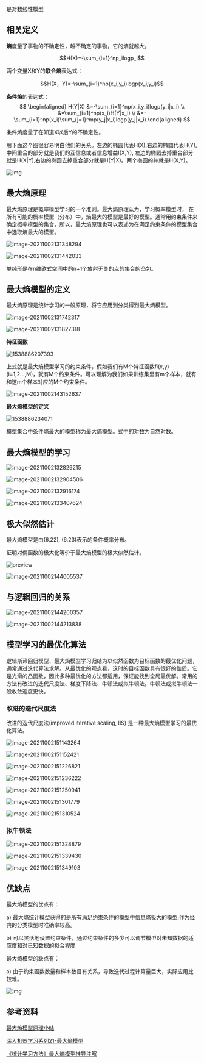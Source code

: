 是对数线性模型

## 相关定义

**熵**度量了事物的不确定性，越不确定的事物，它的熵就越大。

$$H(X)=-\sum_{i=1}^np_ilogp_i$$

两个变量X和Y的**联合熵**表达式：

$$H(X，Y)=-\sum_{i=1}^np(x_i,y_i)logp(x_i,y_i)$$

**条件熵**的表达式：
$$
\begin{aligned}
H(Y|X)
&=-\sum_{i=1}^np(x_i,y_i)logp(y_i|x_i) \\
&=\sum_{i=1}^np(x_i)H(Y|x_i) \\
&=-\sum_{i=1}^np(x_i)\sum_{j=1}^mp(y_j|x_i)logp(y_j|x_i)
\end{aligned}
$$


条件熵度量了在知道X以后Y的不确定性。

用下面这个图很容易明白他们的关系。左边的椭圆代表H(X),右边的椭圆代表H(Y),中间重合的部分就是我们的互信息或者信息增益I(X,Y), 左边的椭圆去掉重合部分就是H(X|Y),右边的椭圆去掉重合部分就是H(Y|X)。两个椭圆的并就是H(X,Y)。

![img](img/1042406-20161110123427608-582642065.png)

## 最大熵原理

最大熵原理是概率模型学习的一个准则。最大熵原理认为，学习概率模型时， 在所有可能的概率模型（分布）中，熵最大的模型是最好的模型。通常用约束条件来确定概率模型的集合，所以，最大熵原理也可以表述为在满足约束条件的模型集合中选取熵最大的模型。

![image-20211002131348294](img/image-20211002131348294.png)

![image-20211002131442033](img/image-20211002131442033.png)

单纯形是在n维欧式空间中的n+1个放射无关的点的集合的凸包。

## 最大熵模型的定义

最大熵原理是统计学习的一般原理，将它应用到分类得到最大熵模型。

![image-20211002131742317](img/image-20211002131742317.png)

![image-20211002131827318](img/image-20211002131827318.png)

**特征函数**

![1538886207393](img/1538886207393.png)

上式就是最大熵模型学习的约束条件，假如我们有M个特征函数fi(x,y)(i=1,2...,M)，就有M个约束条件。可以理解为我们如果训练集里有m个样本，就有和这m个样本对应的M个约束条件。

![image-20211002143152637](img/image-20211002143152637.png)

**最大熵模型的定义**

![1538886234071](img/1538886234071.png)

模型集合中条件熵最大的模型称为最大熵模型。式中的对数为自然对数。

## 最大熵模型的学习

![image-20211002132829215](img/image-20211002132829215.png)

![image-20211002132904506](img/image-20211002132904506.png)

![image-20211002132916174](img/image-20211002132916174.png)

![image-20211002133407624](img/image-20211002133407624.png)

## 极大似然估计

最大熵模型是由(6.22), (6.23)表示的条件概率分布。

证明对偶函数的极大化等价于最大熵模型的极大似然估计。

![preview](img/v2-39364e9d35cad67dd57b5a1451b8ca69_r.jpg)

![image-20211002144005537](img/image-20211002144005537.png)

## 与逻辑回归的关系

![image-20211002144200357](img/image-20211002144200357.png)

![image-20211002144213838](img/image-20211002144213838.png)

## 模型学习的最优化算法

逻辑斯谛回归模型、最大熵模型学习归结为以似然函数为目标函数的最优化问题，通常通过迭代算法求解。从最优化的观点看，这时的目标函数具有很好的性质。它是光滑的凸函数，因此多种最优化的方法都适用，保证能找到全局最优解。常用的方法有改进的迭代尺度法、梯度下降法、牛顿法或拟牛顿法。牛顿法或拟牛顿法一般收敛速度更快。

### 改进的迭代尺度法

改进的迭代尺度法(improved iterative scaling, IIS) 是一种最大熵模型学习的最优化算法。

![image-20211002151143264](img/image-20211002151143264.png)

![image-20211002151152421](img/image-20211002151152421.png)

![image-20211002151226821](img/image-20211002151226821.png)

![image-20211002151236222](img/image-20211002151236222.png)

![image-20211002151250941](img/image-20211002151250941.png)

![image-20211002151301779](img/image-20211002151301779.png)

![image-20211002151310524](img/image-20211002151310524.png)

### 拟牛顿法

![image-20211002151328879](img/image-20211002151328879.png)

![image-20211002151339430](img/image-20211002151339430.png)

![image-20211002151349103](img/image-20211002151349103.png)



## 优缺点

最大熵模型的优点有：

a) 最大熵统计模型获得的是所有满足约束条件的模型中信息熵极大的模型,作为经典的分类模型时准确率较高。

b) 可以灵活地设置约束条件，通过约束条件的多少可以调节模型对未知数据的适应度和对已知数据的拟合程度

最大熵模型的缺点有：

a) 由于约束函数数量和样本数目有关系，导致迭代过程计算量巨大，实际应用比较难。

![img](img/v2-12f99ced2cf0160a83361c147696352b_hd.jpg)

## 参考资料

[最大熵模型原理小结](https://www.cnblogs.com/pinard/p/6093948.html)

[深入机器学习系列21-最大熵模型](https://zhuanlan.zhihu.com/p/29978153)

[《统计学习方法》最大熵模型推导注解](https://zhuanlan.zhihu.com/p/59519202)

